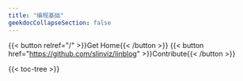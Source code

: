 ```yaml
---
title: "编程基础"
geekdocCollapseSection: false
---
```



{{< button relref="/" >}}Get Home{{< /button >}}
{{< button href="https://github.com/slinviz/linblog" >}}Contribute{{< /button >}}

{{< toc-tree >}}